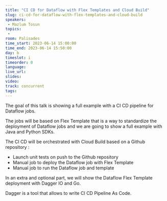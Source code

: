 ```yaml
---
title: "CI CD for Dataflow with Flex Templates and Cloud Build"
slug: ci-cd-for-dataflow-with-flex-templates-and-cloud-build
speakers:
 - Mazlum Tosun
topics:
 - 
room: Palisades
time_start: 2023-06-14 15:00:00
time_end: 2023-06-14 15:50:00
day: b
timeslot: i
timeorder: 0
language: 
live_url: 
slides: 
video: 
track: concurrent
tags:
---
```


The goal of this talk is showing a full example with a CI CD pipeline for Dataflow jobs.

The jobs will be based on Flex Template that is a way to standardize the deployment of Dataflow jobs and we are going to show a full example with Java and Python SDKs.

The CI CD will be orchestrated with Cloud Build based on a Github repository :
- Launch unit tests on push to the Github repository
- Manual job to deploy the Dataflow job with Flex Template
- Manual job to run the Dataflow job and template

In an extra and optional part, we will show the Dataflow Flex Template deployment with Dagger IO and Go.

Dagger is a tool that allows to write CI CD Pipeline As Code.